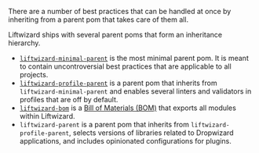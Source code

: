There are a number of best practices that can be handled at once by inheriting from a parent pom that takes care of them all.

Liftwizard ships with several parent poms that form an inheritance hierarchy. 

- [`liftwizard-minimal-parent`](minimal-parent.md) is the most minimal parent pom. It is meant to contain uncontroversial best practices that are applicable to all projects.
- [`liftwizard-profile-parent`](profile-parent.md) is a parent pom that inherits from `liftwizard-minimal-parent` and enables several linters and validators in profiles that are off by default.
- [`liftwizard-bom`](bill-of-materials.md) is a [Bill of Materials (BOM)](https://maven.apache.org/guides/introduction/introduction-to-dependency-mechanism.html#bill-of-materials-bom-poms) that exports all modules within Liftwizard.
- `liftwizard-parent` is a parent pom that inherits from `liftwizard-profile-parent`, selects versions of libraries related to Dropwizard applications, and includes opinionated configurations for plugins.
